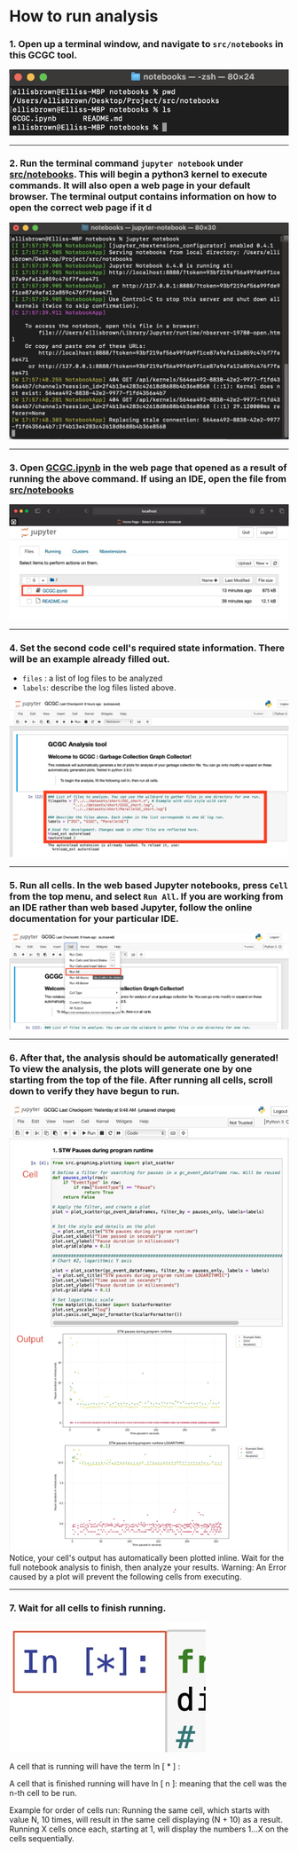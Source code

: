 # How to run analysis

### 1. Open up a terminal window, and navigate to `src/notebooks` in this GCGC tool.

<img src="images/terminal_start.jpg" alt="terminal window in correct directory" />

--- 

### 2. Run the terminal command `jupyter notebook` under [src/notebooks](./src/notebooks). This will begin a python3 kernel to execute commands. It will also open a web page in your default browser. The terminal output contains information on how to open the correct web page if it d

<img src="images/open_notebook_with_terminal.jpg" alt="Opening notebook using terminal" />

---

### 3. Open [GCGC.ipynb](./src/notebooks/GCGC.ipynb) in the web page that opened as a result of running the above command. If using an IDE, open the file from [src/notebooks](src/notebooks)

<img src="images/open_tree_notebooks.jpg" alt="Opening jupyter notebooks tree" />

---

### 4. Set the second code cell's required state information. There will be an example already filled out.
   - `files` : a list of log files to be analyzed
   - `labels`: describe the log files listed above. 

<img src="images/set_filepaths_and_labels.jpg" alt="Setting the state variables"/>

---

### 5. Run all cells. In the web based Jupyter notebooks, press `Cell` from the top menu, and select `Run All`. If you are working from an IDE rather than web based Jupyter, follow the online documentation for your particular IDE.  

<img src="images/run_all_cells.jpg" />

--- 

### 6. After that, the analysis should be automatically generated! To view the analysis, the plots will generate one by one starting from the top of the file. After running all cells, scroll down to verify they have begun to run.
<img src="images/plot1_cells.jpg" alt="After running notebook cells" />
Notice, your cell's output has automatically been plotted inline. Wait for the full notebook analysis to finish, then analyze your results. Warning: An Error caused by a plot will prevent the following cells from executing. 

---

### 7. Wait for all cells to finish running.

<img src="images/running_cell.jpg" alt="Cell currently running" />

A cell that is running will have the term In [ * ] :

A cell that is finished running will have In [ n ]:  meaning that the cell was the n-th cell to be run.

Example for order of cells run: Running the same cell, which starts with value N, 10 times, will result in the same cell displaying (N + 10) as a result. Running X cells once each, starting at 1, will display the numbers 1...X on the cells sequentially.